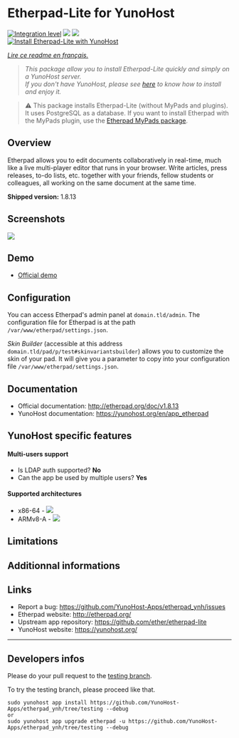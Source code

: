 # Etherpad-Lite for YunoHost

[![Integration level](https://dash.yunohost.org/integration/etherpad.svg)](https://dash.yunohost.org/appci/app/etherpad) ![](https://ci-apps.yunohost.org/ci/badges/etherpad.status.svg) ![](https://ci-apps.yunohost.org/ci/badges/etherpad.maintain.svg)  
[![Install Etherpad-Lite with YunoHost](https://install-app.yunohost.org/install-with-yunohost.svg)](https://install-app.yunohost.org/?app=etherpad)

*[Lire ce readme en français.](./README_fr.md)*

> *This package allow you to install Etherpad-Lite quickly and simply on a YunoHost server.  
If you don't have YunoHost, please see [here](https://yunohost.org/#/install) to know how to install and enjoy it.*

> :warning: This package installs Etherpad-Lite (without MyPads and plugins). It uses PostgreSQL as a database.
>If you want to install Etherpad with the MyPads plugin, use the [Etherpad MyPads package](https://github.com/YunoHost-Apps/etherpad_mypads_ynh).

## Overview
Etherpad allows you to edit documents collaboratively in real-time, much like a live multi-player editor that runs in your browser. Write articles, press releases, to-do lists, etc. together with your friends, fellow students or colleagues, all working on the same document at the same time.

**Shipped version:** 1.8.13

## Screenshots

![](https://etherpad.org/img/etherpad_demo.gif)

## Demo

* [Official demo](https://video.etherpad.com/)

## Configuration

You can access Etherpad's admin panel at `domain.tld/admin`. The configuration file for Etherpad is at the path `/var/www/etherpad/settings.json`.

*Skin Builder* (accessible at this address `domain.tld/pad/p/test#skinvariantsbuilder`) allows you to customize the skin of your pad. It will give you a parameter to copy into your configuration file `/var/www/etherpad/settings.json`.

## Documentation

 * Official documentation: http://etherpad.org/doc/v1.8.13
 * YunoHost documentation: https://yunohost.org/en/app_etherpad

## YunoHost specific features

#### Multi-users support

 * Is LDAP auth supported? **No**
 * Can the app be used by multiple users? **Yes**

#### Supported architectures

* x86-64 - [![](https://ci-apps.yunohost.org/ci/logs/etherpad.svg)](https://ci-apps.yunohost.org/ci/apps/etherpad/)
* ARMv8-A - [![](https://ci-apps-arm.yunohost.org/ci/logs/etherpad.svg)](https://ci-apps-arm.yunohost.org/ci/apps/etherpad/)

## Limitations

## Additionnal informations

## Links

 * Report a bug: https://github.com/YunoHost-Apps/etherpad_ynh/issues
 * Etherpad website: http://etherpad.org/
 * Upstream app repository: https://github.com/ether/etherpad-lite
 * YunoHost website: https://yunohost.org/

---

## Developers infos

Please do your pull request to the [testing branch](https://github.com/YunoHost-Apps/etherpad_ynh/tree/testing).

To try the testing branch, please proceed like that.
```
sudo yunohost app install https://github.com/YunoHost-Apps/etherpad_ynh/tree/testing --debug
or
sudo yunohost app upgrade etherpad -u https://github.com/YunoHost-Apps/etherpad_ynh/tree/testing --debug
```
